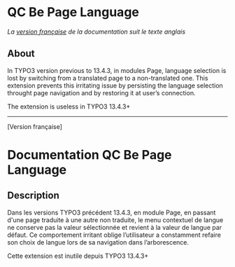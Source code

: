 
QC Be Page Language
==============================================================
*La [version française](#documentation-qc-be-page-language) de la documentation suit le texte anglais*

## About
In TYPO3 version previous to 13.4.3, in modules Page, language selection is lost by switching from a translated page to a non-translated one.
This extension prevents this irritating issue by persisting the language selection throught page navigation and by restoring it at user’s connection.

The extension is useless in TYPO3 13.4.3+

-----------
[Version française]
# Documentation QC Be Page Language

## Description
Dans les versions TYPO3 précédent 13.4.3, en module Page, en passant d'une page traduite à une autre non traduite, le menu contextuel de langue ne conserve pas la valeur sélectionnée et revient à la valeur de langue par défaut. Ce comportement irritant oblige l’utilisateur a constamment refaire son choix de langue lors de sa navigation dans l’arborescence.

Cette extension est inutile depuis TYPO3 13.4.3+
